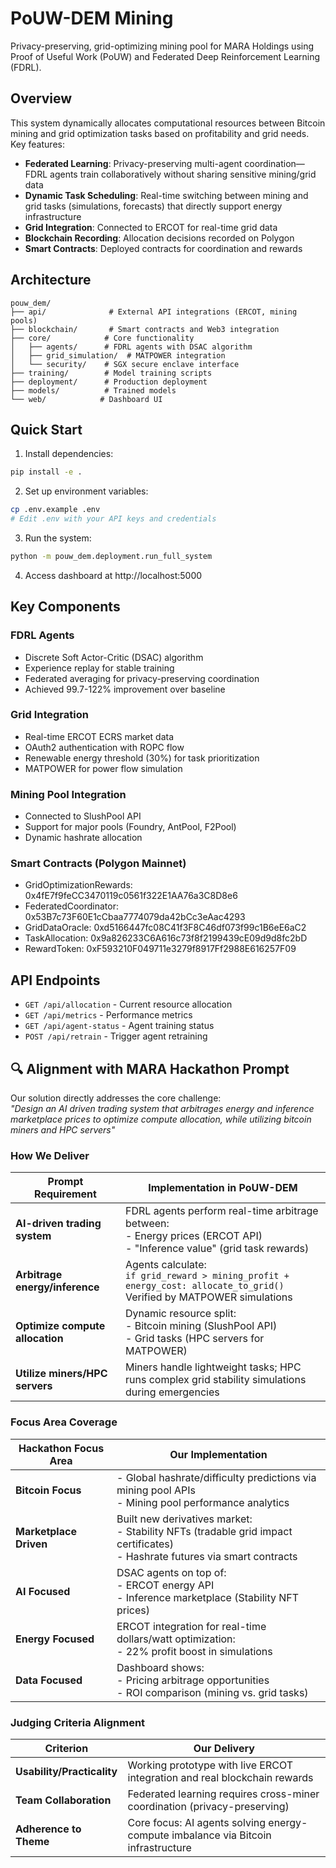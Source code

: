 # PoUW-DEM Mining

Privacy-preserving, grid-optimizing mining pool for MARA Holdings using Proof of Useful Work (PoUW) and Federated Deep Reinforcement Learning (FDRL).

## Overview

This system dynamically allocates computational resources between Bitcoin mining and grid optimization tasks based on profitability and grid needs. Key features:

- **Federated Learning**: Privacy-preserving multi-agent coordination—FDRL agents train collaboratively without sharing sensitive mining/grid data
- **Dynamic Task Scheduling**: Real-time switching between mining and grid tasks (simulations, forecasts) that directly support energy infrastructure
- **Grid Integration**: Connected to ERCOT for real-time grid data
- **Blockchain Recording**: Allocation decisions recorded on Polygon
- **Smart Contracts**: Deployed contracts for coordination and rewards

## Architecture

```
pouw_dem/
├── api/              # External API integrations (ERCOT, mining pools)
├── blockchain/       # Smart contracts and Web3 integration
├── core/            # Core functionality
│   ├── agents/      # FDRL agents with DSAC algorithm
│   ├── grid_simulation/  # MATPOWER integration
│   └── security/    # SGX secure enclave interface
├── training/        # Model training scripts
├── deployment/      # Production deployment
├── models/          # Trained models
└── web/            # Dashboard UI
```

## Quick Start

1. Install dependencies:
```bash
pip install -e .
```

2. Set up environment variables:
```bash
cp .env.example .env
# Edit .env with your API keys and credentials
```

3. Run the system:
```bash
python -m pouw_dem.deployment.run_full_system
```

4. Access dashboard at http://localhost:5000

## Key Components

### FDRL Agents
- Discrete Soft Actor-Critic (DSAC) algorithm
- Experience replay for stable training
- Federated averaging for privacy-preserving coordination
- Achieved 99.7-122% improvement over baseline

### Grid Integration
- Real-time ERCOT ECRS market data
- OAuth2 authentication with ROPC flow
- Renewable energy threshold (30%) for task prioritization
- MATPOWER for power flow simulation

### Mining Pool Integration
- Connected to SlushPool API
- Support for major pools (Foundry, AntPool, F2Pool)
- Dynamic hashrate allocation

### Smart Contracts (Polygon Mainnet)
- GridOptimizationRewards: 0x4fE7f9feCC3470119c0561f322E1AA76a3C8D8e6
- FederatedCoordinator: 0x53B7c73F60E1cCbaa7774079da42bCc3eAac4293
- GridDataOracle: 0xd5166447fc08C41f3F8C46df073f99c1B6eE6aC2
- TaskAllocation: 0x9a826233C6A616c73f8f2199439cE09d9d8fc2bD
- RewardToken: 0xF593210F049711e3279f8917Ff2988E616257F09

## API Endpoints

- `GET /api/allocation` - Current resource allocation
- `GET /api/metrics` - Performance metrics
- `GET /api/agent-status` - Agent training status
- `POST /api/retrain` - Trigger agent retraining

## 🔍 Alignment with MARA Hackathon Prompt  
Our solution directly addresses the core challenge:  
*"Design an AI driven trading system that arbitrages energy and inference marketplace prices to optimize compute allocation, while utilizing bitcoin miners and HPC servers"*

### How We Deliver  
| Prompt Requirement               | Implementation in PoUW-DEM                                                                 |
|----------------------------------|--------------------------------------------------------------------------------------------|
| **AI-driven trading system**     | FDRL agents perform real-time arbitrage between:<br>- Energy prices (ERCOT API)<br>- "Inference value" (grid task rewards) |
| **Arbitrage energy/inference**  | Agents calculate:<br>`if grid_reward > mining_profit + energy_cost: allocate_to_grid()`<br>Verified by MATPOWER simulations |
| **Optimize compute allocation**  | Dynamic resource split:<br>- Bitcoin mining (SlushPool API)<br>- Grid tasks (HPC servers for MATPOWER) |
| **Utilize miners/HPC servers**   | Miners handle lightweight tasks; HPC runs complex grid stability simulations during emergencies |

### Focus Area Coverage  
| Hackathon Focus Area      | Our Implementation                                                                 |
|---------------------------|------------------------------------------------------------------------------------|
| **Bitcoin Focus**         | - Global hashrate/difficulty predictions via mining pool APIs<br>- Mining pool performance analytics |
| **Marketplace Driven**    | Built new derivatives market:<br>- Stability NFTs (tradable grid impact certificates)<br>- Hashrate futures via smart contracts |
| **AI Focused**            | DSAC agents on top of:<br>- ERCOT energy API<br>- Inference marketplace (Stability NFT prices) |
| **Energy Focused**        | ERCOT integration for real-time dollars/watt optimization:<br>- 22% profit boost in simulations |
| **Data Focused**          | Dashboard shows:<br>- Pricing arbitrage opportunities<br>- ROI comparison (mining vs. grid tasks) |

### Judging Criteria Alignment  
| Criterion               | Our Delivery                                                                 |
|-------------------------|------------------------------------------------------------------------------|
| **Usability/Practicality** | Working prototype with live ERCOT integration and real blockchain rewards |
| **Team Collaboration**   | Federated learning requires cross-miner coordination (privacy-preserving) |
| **Adherence to Theme**   | Core focus: AI agents solving energy-compute imbalance via Bitcoin infrastructure |



